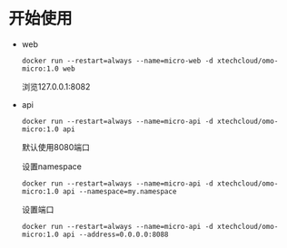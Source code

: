 # 开始使用

- web
  ```
  docker run --restart=always --name=micro-web -d xtechcloud/omo-micro:1.0 web
  ```

  浏览127.0.0.1:8082

- api
  ```
  docker run --restart=always --name=micro-api -d xtechcloud/omo-micro:1.0 api
  ```
  默认使用8080端口
  
  设置namespace
  ```
  docker run --restart=always --name=micro-api -d xtechcloud/omo-micro:1.0 api --namespace=my.namespace
  ```

  设置端口
  ```
  docker run --restart=always --name=micro-api -d xtechcloud/omo-micro:1.0 api --address=0.0.0.0:8088
  ```
